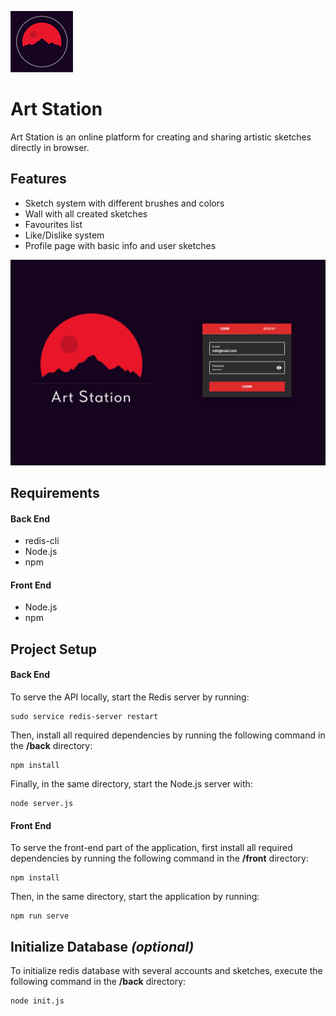 ![Art Station Logo](https://github.com/Miki96/art-station/blob/master/Logo.png)

# Art Station
Art Station is an online platform for creating and sharing artistic sketches directly in browser. 

## Features
- Sketch system with different brushes and colors
- Wall with all created sketches
- Favourites list
- Like/Dislike system
- Profile page with basic info and user sketches

![Drawing](drawing.gif)

## Requirements
#### Back End
- redis-cli
- Node.js
- npm

#### Front End
- Node.js
- npm

## Project Setup
#### Back End
To serve the API locally, start the Redis server by running:
```console
sudo service redis-server restart
```

Then, install all required dependencies by running the following command in the **/back** directory:
```console
npm install
```

Finally, in the same directory, start the Node.js server with:
```console
node server.js
```

#### Front End
To serve the front-end part of the application, first install all required dependencies by running the following command in the **/front** directory:
```console
npm install
```

Then, in the same directory, start the application by running:
```console
npm run serve
```

## Initialize Database *(optional)*
To initialize redis database with several accounts and sketches, execute the following command in the **/back** directory:
```console
node init.js
```
